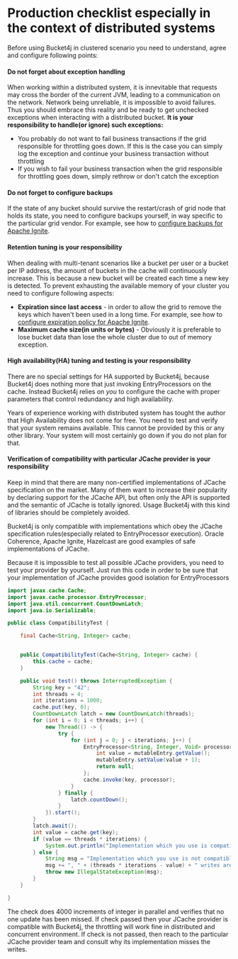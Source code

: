 # Production checklist especially in the context of distributed systems
Before using Bucket4j in clustered scenario you need to understand, agree and configure following points:

#### Do not forget about exception handling
When working within a distributed system, it is innevitable that requests may cross the border of the current JVM, leading to a communication on the network.
Network being unreliable, it is impossible to avoid failures. Thus you should embrace this reality and be ready to get unchecked exceptions when interacting with a distributed bucket.
**It is your responsibility to handle(or ignore) such exceptions:**
* You probably do not want to fail business transactions if the grid responsible for throttling goes down. If this is the case you can simply log the exception and continue your business transaction without throttling
* If you wish to fail your business transaction when the grid responsible for throttling goes down, simply rethrow or don't catch the exception 

#### Do not forget to configure backups
If the state of any bucket should survive the restart/crash of grid node that holds its state, you need to configure backups yourself, in way specific to the particular grid vendor. For example, see how to [configure backups for Apache Ignite](https://apacheignite.readme.io/v2.3/docs/primary-and-backup-copies).  

#### Retention tuning is your responsibility
When dealing with multi-tenant scenarios like a bucket per user or a bucket per IP address, 
the amount of buckets in the cache will continuously increase. This is because a new bucket will be created each time a new key is detected. 
To prevent exhausting the available memory of your cluster you need to configure following aspects:
* **Expiration since last access** - in order to allow the grid to remove the keys which haven't been used in a long time. For example, see how to [configure expiration policy for Apache Ignite](https://apacheignite.readme.io/docs/expiry-policies).
* **Maximum cache size(in units or bytes)** - Obviously it is preferable to lose bucket data than lose the whole cluster due to out of memory exception.

#### High availability(HA) tuning and testing is your responsibility
There are no special settings for HA supported by Bucket4j, because Bucket4j does nothing more that just invoking EntryProcessors on the cache.
Instead Bucket4j relies on *you* to configure the cache with proper parameters that control redundancy and high availability. 

Years of experience working with distributed system has tought the author that High Availability does not come for free. You need to test and verify that your system remains available. This cannot be provided by this or any other library. Your system will most certainly go down if you do not plan for that.
   
#### Verification of compatibility with particular JCache provider is your responsibility
Keep in mind that there are many non-certified implementations of JCache specification on the market.
Many of them want to increase their popularity by declaring support for the JCache API,
but often only the API is supported and the semantic of JCache is totally ignored.
Usage Bucket4j with this kind of libraries should be completely avoided.

Bucket4j is only compatible with implementations which obey the JCache specification rules(especially related to EntryProcessor execution).
Oracle Coherence, Apache Ignite, Hazelcast are good examples of safe implementations of JCache.

Because it is impossible to test all possible JCache providers, you need to test your provider by yourself.
Just run this code in order to be sure that your implementation of JCache provides good isolation for EntryProcessors
```java
import javax.cache.Cache;
import javax.cache.processor.EntryProcessor;
import java.util.concurrent.CountDownLatch;
import java.io.Serializable;

public class CompatibilityTest {

    final Cache<String, Integer> cache;


    public CompatibilityTest(Cache<String, Integer> cache) {
        this.cache = cache;
    }

    public void test() throws InterruptedException {
        String key = "42";
        int threads = 4;
        int iterations = 1000;
        cache.put(key, 0);
        CountDownLatch latch = new CountDownLatch(threads);
        for (int i = 0; i < threads; i++) {
            new Thread(() -> {
                try {
                    for (int j = 0; j < iterations; j++) {
                        EntryProcessor<String, Integer, Void> processor = (EntryProcessor<String, Integer, Void> & Serializable) (mutableEntry, objects) -> {
                            int value = mutableEntry.getValue();
                            mutableEntry.setValue(value + 1);
                            return null;
                        };
                        cache.invoke(key, processor);
                    }
                } finally {
                    latch.countDown();
                }
            }).start();
        }
        latch.await();
        int value = cache.get(key);
        if (value == threads * iterations) {
            System.out.println("Implementation which you use is compatible with Bucket4j");
        } else {
            String msg = "Implementation which you use is not compatible with Bucket4j";
            msg += ", " + (threads * iterations - value) + " writes are missed";
            throw new IllegalStateException(msg);
        }
    }

}
```
The check does 4000 increments of integer in parallel and verifies that no one update has been missed.
If check passed then your JCache provider is compatible with Bucket4j, the throttling will work fine in distributed and concurrent environment. 
If check is not passed, then reach to the particular JCache provider team and consult why its implementation misses the writes.  
